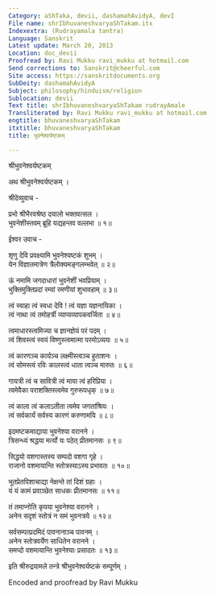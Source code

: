 ```yaml
---
Category: aShTaka, devii, dashamahAvidyA, devI
File name: shrIbhuvaneshvaryaShTakam.itx
Indexextra: (Rudrayamala tantra)
Language: Sanskrit
Latest update: March 20, 2013
Location: doc_devii
Proofread by: Ravi Mukku ravi_mukku at hotmail.com
Send corrections to: Sanskrit@cheerful.com
Site access: https://sanskritdocuments.org
SubDeity: dashamahAvidyA
Subject: philosophy/hinduism/religion
Sublocation: devii
Text title: shrIbhuvaneshvaryaShTakam rudrayAmale
Transliterated by: Ravi Mukku ravi_mukku at hotmail.com
engtitle: bhuvaneshvaryaShTakam
itxtitle: bhuvaneshvaryaShTakam
title: भुवनेश्वर्यष्टकम्

---
```

  
 श्रीभुवनेश्वर्यष्टकम्   
  
अथ श्रीभुवनेश्वर्यष्टकम् ।  
  
श्रीदेव्युवाच -  
  
प्रभो श्रीभैरवश्रेष्ठ दयालो भक्तवत्सल ।  
भुवनेशीस्तवम् ब्रूहि यद्यहन्तव वल्लभा ॥ १॥  
  
ईश्वर उवाच -  
  
शृणु देवि प्रवक्ष्यामि भुवनेश्यष्टकं शुभम् ।  
येन विज्ञातमात्रेण त्रैलोक्यमङ्गलम्भवेत् ॥ २॥  
  
ऊं नमामि जगदाधारां भुवनेशीं भवप्रियाम् ।  
भुक्तिमुक्तिप्रदां रम्यां रमणीयां शुभावहाम् ॥ ३॥  
  
त्वं स्वाहा त्वं स्वधा देवि ! त्वं यज्ञा यज्ञनायिका ।  
त्वं नाथा त्वं तमोहर्त्री व्याप्यव्यापकवर्जिता ॥ ४॥  
  
त्वमाधारस्त्वमिज्या च ज्ञानज्ञेयं परं पदम् ।  
त्वं शिवस्त्वं स्वयं विष्णुस्त्वमात्मा परमोऽव्ययः ॥ ५॥  
  
त्वं कारणञ्च कार्यञ्च लक्ष्मीस्त्वञ्च हुताशनः ।  
त्वं सोमस्त्वं रविः कालस्त्वं धाता त्वञ्च मारुतः ॥ ६॥  
  
गायत्री त्वं च सावित्री त्वं माया त्वं हरिप्रिया ।  
त्वमेवैका पराशक्तिस्त्वमेव गुरुरूपधृक् ॥ ७॥  
  
त्वं काला त्वं कलाऽतीता त्वमेव जगतांश्रियः ।  
त्वं सर्वकार्यं सर्वस्य कारणं करुणामयि ॥ ८॥  
  
इदमष्टकमाद्याया भुवनेश्या वरानने ।  
त्रिसन्ध्यं श्रद्धया मर्त्यो यः पठेत् प्रीतमानसः ॥ ९॥  
  
सिद्धयो वशगास्तस्य सम्पदो वशगा गृहे ।  
राजानो वशमायान्ति स्तोत्रस्याऽस्य प्रभावतः ॥ १०॥  
  
भूतप्रेतपिशाचाद्या नेक्षन्ते तां दिशं ग्रहाः ।  
यं यं कामं प्रवाञ्छेत साधकः प्रीतमानसः ॥ ११॥  
  
तं तमाप्नोति कृपया भुवनेश्या वरानने ।  
अनेन सदृशं स्तोत्रं न समं भुवनत्रये ॥ १२॥  
  
सर्वसम्पत्प्रदमिदं पावनानाञ्च पावनम् ।  
अनेन स्तोत्रवर्येण साधितेन वरानने ।  
समप्दो वशमायान्ति भुवनेश्याः प्रसादतः ॥ १३॥  
  
इति श्रीरुद्रयामले तन्त्रे श्रीभुवनेश्वर्यष्टकं सम्पूर्णम् ।  
  
  
Encoded and proofread by Ravi Mukku  
  
